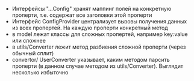 - Интерфейсы "...Config" хранят маппинг полей на конкретную проперти, т.е. содержат все заголовки этой проперти
- Интерфейс ConfigProvider централизует вызовы получения данных из всех пропертей. На каждую проперти конкретный метод
- в model лежат классы для сложных пропертей, например key:value или сложнее
- в utils/Converter лежит метод разбиения сложной проперти (через обычный сплит)
- convertor/ UserConverter указывает, каким методом парсить проперти (в данном случае методом из utils/Converter). Выглядит несколько избыточно
